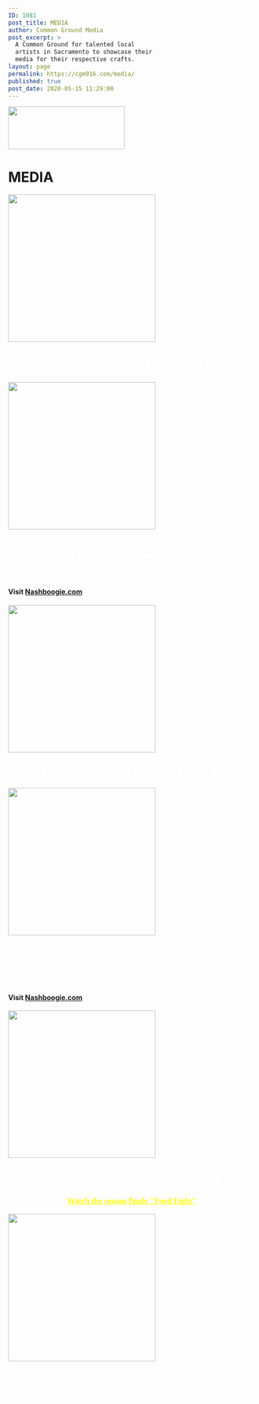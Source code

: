 ```yaml
---
ID: 1081
post_title: MEDIA
author: Common Ground Media
post_excerpt: >
  A Common Ground for talented local
  artists in Sacramento to showcase their
  media for their respective crafts.
layout: page
permalink: https://cgm916.com/media/
published: true
post_date: 2020-05-15 11:29:00
---
```

<img width="237" height="87" src="https://cgm916.com/wp-content/uploads/2018/04/logo-1.jpg" alt="" />											
			<h1>MEDIA</h1>		
					                        <img width="300" height="300" src="https://cgm916.com/wp-content/uploads/2020/05/pylit-Logo-blk-1-1024x670-1-300x300.png" alt="" srcset="https://cgm916.com/wp-content/uploads/2020/05/pylit-Logo-blk-1-1024x670-1-300x300.png 300w, https://cgm916.com/wp-content/uploads/2020/05/pylit-Logo-blk-1-1024x670-1-150x150.png 150w, https://cgm916.com/wp-content/uploads/2020/05/pylit-Logo-blk-1-1024x670-1-100x100.png 100w" sizes="(max-width: 300px) 100vw, 300px" />					
						<h1></h1>                            
                                <h2 style="text-align: center; font-weight: bold; color: white; font-family: Anton;">TALENTED VIDEOGRAPHER -
Pylit Media</h2>
					<a href="https://www.youtube.com/watch?feature=youtu.be&v=4vfJiJXKDHs&app=desktop" title="King Finni Brudda" target="_blank" rel="noopener noreferrer"></a>				
                                <style>
                    @media( min-width: 1px ) and (max-width:767px ) {
                    #premium-banner-6bc8c6c .premium-banner-ib-content {
                        display: none;
                        }  
                    }
                </style>
					                        <img width="300" height="300" src="https://cgm916.com/wp-content/uploads/2020/05/nashboogiebanner-300x300.jpeg" alt="" srcset="https://cgm916.com/wp-content/uploads/2020/05/nashboogiebanner-300x300.jpeg 300w, https://cgm916.com/wp-content/uploads/2020/05/nashboogiebanner-1024x1024.jpeg 1024w, https://cgm916.com/wp-content/uploads/2020/05/nashboogiebanner-150x150.jpeg 150w, https://cgm916.com/wp-content/uploads/2020/05/nashboogiebanner-768x768.jpeg 768w, https://cgm916.com/wp-content/uploads/2020/05/nashboogiebanner-1536x1536.jpeg 1536w, https://cgm916.com/wp-content/uploads/2020/05/nashboogiebanner-600x600.jpeg 600w, https://cgm916.com/wp-content/uploads/2020/05/nashboogiebanner-100x100.jpeg 100w, https://cgm916.com/wp-content/uploads/2020/05/nashboogiebanner-585x585.jpeg 585w, https://cgm916.com/wp-content/uploads/2020/05/nashboogiebanner.jpeg 1600w" sizes="(max-width: 300px) 100vw, 300px" />					
						<h1></h1>                            
                                <h2 style="text-align: center; font-weight: bolder; color: white; font-family: Anton;">NASH BOOGIE -
Instant Music Video</h2>
&nbsp;
<h4>Visit <a href="https://www.nashboogie.com">Nashboogie.com</a></h4>
					<a href="https://youtu.be/mBEIFubAiOI" title="Watch Music Video" target="_blank" rel="noopener noreferrer"></a>				
                                <style>
                    @media( min-width: 1px ) and (max-width:767px ) {
                    #premium-banner-dea1f04 .premium-banner-ib-content {
                        display: none;
                        }  
                    }
                </style>
					                        <img width="300" height="300" src="https://cgm916.com/wp-content/uploads/2020/05/santanamustdie_graphic300x300-1-300x300.png" alt="" srcset="https://cgm916.com/wp-content/uploads/2020/05/santanamustdie_graphic300x300-1-300x300.png 300w, https://cgm916.com/wp-content/uploads/2020/05/santanamustdie_graphic300x300-1-150x150.png 150w, https://cgm916.com/wp-content/uploads/2020/05/santanamustdie_graphic300x300-1-100x100.png 100w" sizes="(max-width: 300px) 100vw, 300px" />					
						<h4></h4>                            
                                <h2 style="text-align: center; font-weight: bold; color: white; font-family: Anton;">A WORLDCLASS DJ - Santana Must Die</h2>
					<a href="https://cgm916.com/santanamustdie/" title="SEE WHATS NEW WITH SANTANA MUST DIE" target="_blank" rel="noopener noreferrer"></a>				
					                        <img width="300" height="300" src="https://cgm916.com/wp-content/uploads/2020/05/nashboogiebanner-300x300.jpeg" alt="" srcset="https://cgm916.com/wp-content/uploads/2020/05/nashboogiebanner-300x300.jpeg 300w, https://cgm916.com/wp-content/uploads/2020/05/nashboogiebanner-1024x1024.jpeg 1024w, https://cgm916.com/wp-content/uploads/2020/05/nashboogiebanner-150x150.jpeg 150w, https://cgm916.com/wp-content/uploads/2020/05/nashboogiebanner-768x768.jpeg 768w, https://cgm916.com/wp-content/uploads/2020/05/nashboogiebanner-1536x1536.jpeg 1536w, https://cgm916.com/wp-content/uploads/2020/05/nashboogiebanner-600x600.jpeg 600w, https://cgm916.com/wp-content/uploads/2020/05/nashboogiebanner-100x100.jpeg 100w, https://cgm916.com/wp-content/uploads/2020/05/nashboogiebanner-585x585.jpeg 585w, https://cgm916.com/wp-content/uploads/2020/05/nashboogiebanner.jpeg 1600w" sizes="(max-width: 300px) 100vw, 300px" />					
						<h1></h1>                            
                                <h2 style="text-align: center; font-weight: bolder; color: white; font-family: Anton;">NASH BOOGIE -
Flip The Bag Music Video</h2>
<br>
<h4>Visit <a href="https://www.nashboogie.com">Nashboogie.com</a></h4>
					<a href="https://youtu.be/IAMH2PFCb-g" title="Watch Music Video" target="_blank" rel="noopener noreferrer"></a>				
                                <style>
                    @media( min-width: 1px ) and (max-width:767px ) {
                    #premium-banner-0a68fd8 .premium-banner-ib-content {
                        display: none;
                        }  
                    }
                </style>
					                        <img width="300" height="300" src="https://cgm916.com/wp-content/uploads/2020/05/Screenshot_20200513-095944_Facebook1-300x300-3.jpg" alt="" srcset="https://cgm916.com/wp-content/uploads/2020/05/Screenshot_20200513-095944_Facebook1-300x300-3.jpg 300w, https://cgm916.com/wp-content/uploads/2020/05/Screenshot_20200513-095944_Facebook1-300x300-3-150x150.jpg 150w, https://cgm916.com/wp-content/uploads/2020/05/Screenshot_20200513-095944_Facebook1-300x300-3-100x100.jpg 100w" sizes="(max-width: 300px) 100vw, 300px" />					
						<h4></h4>                            
                                <h2 style="text-align: center; font-weight: bolder; color: white; font-family: Anton;">TO BE BLUNT SHOW - Interviews With Local Artists</h2>
<h3 style="text-align: center; font-weight: bolder; color: white; font-family: Anton;"><a style="color: yellow;" href="https://www.instagram.com/p/BpqLXWenVhW/?igshid=u9xgnttpdr36">Watch the season finale "Food Fight"</a></h4>
					<a href="https://cgm916.com/tobleeblunt/" title="WATCH THE TO BLEE BLUNT SHOW" target="_blank" rel="noopener noreferrer"></a>				
					                        <img width="300" height="300" src="https://cgm916.com/wp-content/uploads/2020/05/finni-1.jpeg" alt="" srcset="https://cgm916.com/wp-content/uploads/2020/05/finni-1.jpeg 300w, https://cgm916.com/wp-content/uploads/2020/05/finni-1-150x150.jpeg 150w, https://cgm916.com/wp-content/uploads/2020/05/finni-1-100x100.jpeg 100w" sizes="(max-width: 300px) 100vw, 300px" />					
						<h4></h4>                            
                                <h2 style="text-align: center; font-weight: bold; color: white; font-family: Anton;">KING FINNI BRUDDA - Been Thru Official Music Video</h2>
					<a href="https://m.youtube.com/watch/?feature=youtu.be&v=4vfJiJXKDHs" title="Watch Video" target="_blank" rel="noopener noreferrer"></a>